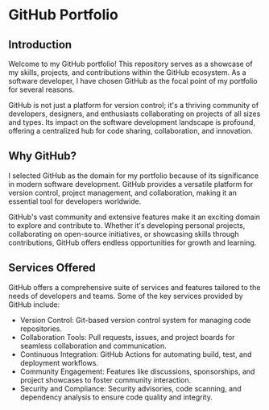 # GitHub Portfolio
## Introduction

Welcome to my GitHub portfolio! This repository serves as a showcase of my skills, projects, and contributions within the GitHub ecosystem. As a software developer, I have chosen GitHub as the focal point of my portfolio for several reasons.

GitHub is not just a platform for version control; it's a thriving community of developers, designers, and enthusiasts collaborating on projects of all sizes and types. Its impact on the software development landscape is profound, offering a centralized hub for code sharing, collaboration, and innovation.

## Why GitHub?
I selected GitHub as the domain for my portfolio because of its significance in modern software development. GitHub provides a versatile platform for version control, project management, and collaboration, making it an essential tool for developers worldwide.

GitHub's vast community and extensive features make it an exciting domain to explore and contribute to. Whether it's developing personal projects, collaborating on open-source initiatives, or showcasing skills through contributions, GitHub offers endless opportunities for growth and learning.

## Services Offered
GitHub offers a comprehensive suite of services and features tailored to the needs of developers and teams. Some of the key services provided by GitHub include:

* Version Control: Git-based version control system for managing code repositories.
* Collaboration Tools: Pull requests, issues, and project boards for seamless collaboration and communication.
* Continuous Integration: GitHub Actions for automating build, test, and deployment workflows.
* Community Engagement: Features like discussions, sponsorships, and project showcases to foster community interaction.
* Security and Compliance: Security advisories, code scanning, and dependency analysis to ensure code quality and integrity.
